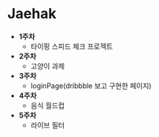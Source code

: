 # Jaehak

- **1주차**
  - 타이핑 스피드 체크 프로젝트
- **2주차**
  - 고양이 과제
- **3주차**
  - loginPage(dribbble 보고 구현한 페이지)
- **4주차**
  - 음식 월드컵
- **5주차**
  - 라이브 필터
